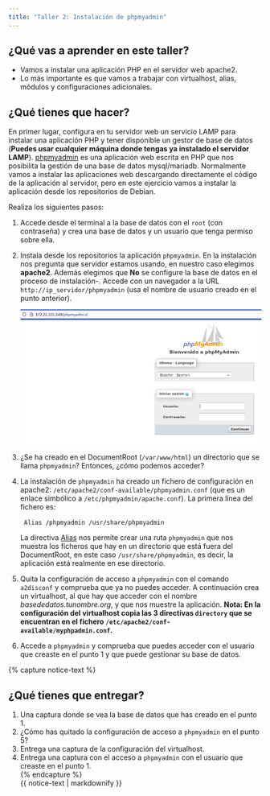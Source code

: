 ```yaml
---
title: "Taller 2: Instalación de phpmyadmin"
---
```


## ¿Qué vas a aprender en este taller?

* Vamos a instalar una aplicación PHP en el servidor web apache2.
* Lo más importante es que vamos a trabajar con virtualhost, alias, módulos y configuraciones adicionales.

## ¿Qué tienes que hacer?

En primer lugar, configura en tu servidor web un servicio LAMP para instalar una aplicación PHP y tener disponible un gestor de base de datos (**Puedes usar cualquier máquina donde tengas ya instalado el servidor LAMP**).
[phpmyadmin](https://www.phpmyadmin.net/) es una aplicación web escrita en PHP que nos posibilita la gestión de una base de datos mysql/mariadb. Normalmente vamos a instalar las aplicaciones web descargando directamente el código de la aplicación al servidor, pero en este ejercicio vamos a instalar la aplicación desde los repositorios de Debian.

Realiza los siguientes pasos:

1. Accede desde el terminal a la base de datos con el `root` (con contraseña) y crea una base de datos y un usuario que tenga permiso sobre ella.
2. Instala desde los repositorios la aplicación `phpmyadmin`. En la instalación nos pregunta que servidor estamos usando, en nuestro caso elegimos **apache2**. Además elegimos que **No** se configure la base de datos en el proceso de instalación-. Accede con un navegador a la URL `http://ip_servidor/phpmyadmin` (usa el nombre de usuario creado en el punto anterior).

	![phpmyadmin](img/phpmyadmin1.png)

3. ¿Se ha creado en el DocumentRoot (`/var/www/html`) un directorio que se llama `phpmyadmin`? Entonces, ¿cómo podemos acceder?
4. La instalación de `phpmyadmin` ha creado un fichero de configuración en apache2: `/etc/apache2/conf-available/phpmyadmin.conf` (que es un enlace simbólico a `/etc/phpmyadmin/apache.conf`). La primera línea del fichero es:

        Alias /phpmyadmin /usr/share/phpmyadmin

    La directiva [Alias](http://httpd.apache.org/docs/trunk/es/mod/mod_alias.html) nos permite crear una ruta `phpmyadmin` que nos muestra los ficheros que hay en un directorio que está fuera del DocumentRoot, en este caso `/usr/share/phpmyadmin`, es decir, la aplicación está realmente en ese directorio.
5. Quita la configuración de acceso a `phpmyadmin` con el comando `a2disconf` y comprueba que ya no puedes acceder. A continuación crea un virtualhost, al que hay que acceder con el nombre *basededatos.tunombre.org*, y que nos muestre la aplicación. **Nota: En la configuración del virtualhost copia las 3 directivas `directory` que se encuentran en el fichero `/etc/apache2/conf-available/myphpadmin.conf`.**
6. Accede a `phpmyadmin` y comprueba que puedes acceder con el usuario que creaste en el punto 1 y que puede gestionar su base de datos.

{% capture notice-text %}
## ¿Qué tienes que entregar?

1. Una captura donde se vea la base de datos que has creado en el punto 1.
2. ¿Cómo has quitado la configuración de acceso a `phpmyadmin` en el punto 5?
3. Entrega una captura de la configuración del virtualhost.
4. Entrega una captura con el acceso a `phpmyadmin` con el usuario que creaste en el punto 1.   
{% endcapture %}<div class="notice--info">{{ notice-text | markdownify }}</div>

